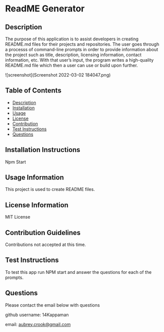 # ReadME Generator

## Description

The purpose of this application is to assist developers in creating README.md files for their projects and repositories. The user goes through a processs of command-line prompts in order to provide information about the project such as title, description, licensing information, contact information, etc. With that user’s input, the program writes a high-quality README.md file which then a user can use or build upon further.

![screenshot](Screenshot 2022-03-02 184047.png)

## Table of Contents

- [Description](#description)
- [Installation](#installation-instructions)
- [Usage](#usage-information)
- [License](#license-information)
- [Contribution](#contribution-guidelines)
- [Test Instructions](#test-instructions)
- [Questions](#questions)


## Installation Instructions

Npm Start

## Usage Information

This project is used to create README files. 

## License Information

MIT License

## Contribution Guidelines

Contributions not accepted at this time.

## Test Instructions

To test this app run NPM start and answer the questions for each of the prompts.

## Questions 

Please contact the email below with questions

github username: 14Kappaman

email: aubrey.crook@gmail.com
